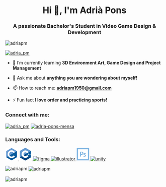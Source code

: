 <h1 align="center">Hi 👋, I'm Adrià Pons</h1>
<h3 align="center">A passionate Bachelor's Student in Video Game Design & Development</h3>

<p align="left"> <img src="https://komarev.com/ghpvc/?username=adriapm&label=Profile%20views&color=0e75b6&style=flat" alt="adriapm" /> </p>

<p align="left"> <a href="https://twitter.com/adria_pm" target="blank"><img src="https://img.shields.io/twitter/follow/adria_pm?logo=twitter&style=for-the-badge" alt="adria_pm" /></a> </p>

- 🌱 I’m currently learning **3D Environment Art, Game Design and Project Management**

- 💬 Ask me about **anything you are wondering about myself!**

- 📫 How to reach me: **adriapm1950@gmail.com**

- ⚡ Fun fact **I love order and practicing sports!**

<h3 align="left">Connect with me:</h3>
<p align="left">
<a href="https://twitter.com/adria_pm" target="blank"><img align="center" src="https://raw.githubusercontent.com/rahuldkjain/github-profile-readme-generator/master/src/images/icons/Social/twitter.svg" alt="adria_pm" height="30" width="40" /></a>
<a href="https://linkedin.com/in/adria-pons-mensa" target="blank"><img align="center" src="https://raw.githubusercontent.com/rahuldkjain/github-profile-readme-generator/master/src/images/icons/Social/linked-in-alt.svg" alt="adria-pons-mensa" height="30" width="40" /></a>
</p>

<h3 align="left">Languages and Tools:</h3>
<p align="left"> <a href="https://www.cprogramming.com/" target="_blank" rel="noreferrer"> <img src="https://raw.githubusercontent.com/devicons/devicon/master/icons/c/c-original.svg" alt="c" width="40" height="40"/> </a> <a href="https://www.w3schools.com/cpp/" target="_blank" rel="noreferrer"> <img src="https://raw.githubusercontent.com/devicons/devicon/master/icons/cplusplus/cplusplus-original.svg" alt="cplusplus" width="40" height="40"/> </a> <a href="https://www.figma.com/" target="_blank" rel="noreferrer"> <img src="https://www.vectorlogo.zone/logos/figma/figma-icon.svg" alt="figma" width="40" height="40"/> </a> <a href="https://www.adobe.com/in/products/illustrator.html" target="_blank" rel="noreferrer"> <img src="https://www.vectorlogo.zone/logos/adobe_illustrator/adobe_illustrator-icon.svg" alt="illustrator" width="40" height="40"/> </a> <a href="https://www.photoshop.com/en" target="_blank" rel="noreferrer"> <img src="https://raw.githubusercontent.com/devicons/devicon/master/icons/photoshop/photoshop-line.svg" alt="photoshop" width="40" height="40"/> </a> <a href="https://unity.com/" target="_blank" rel="noreferrer"> <img src="https://www.vectorlogo.zone/logos/unity3d/unity3d-icon.svg" alt="unity" width="40" height="40"/> </a> </p>

<p><img align="left" src="https://github-readme-stats.vercel.app/api/top-langs?username=adriapm&show_icons=true&locale=en&layout=compact" alt="adriapm" /></p>

<p>&nbsp;<img align="center" src="https://github-readme-stats.vercel.app/api?username=adriapm&show_icons=true&locale=en" alt="adriapm" /></p>

<p><img align="center" src="https://github-readme-streak-stats.herokuapp.com/?user=adriapm&" alt="adriapm" /></p>

